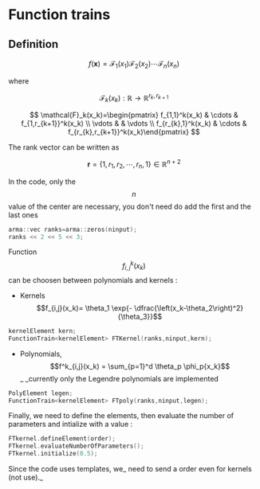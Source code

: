 # Function trains

## Definition


$$
f(\mathbf{x})=\mathcal{F}_1(x_1) \mathcal{F}_2(x_2) \cdots \mathcal{F}_n(x_n)
$$


where


$$
\mathcal{F}_k(x_k) : \mathbb{R} \to \mathbb{R}^{r_k,r_{k+1}}
$$



$$
\mathcal{F}_k(x_k)=\begin{pmatrix} f_{1,1}^k(x_k) & \cdots & f_{1,r_{k+1}}^k(x_k) \\ \vdots & & \vdots \\ f_{r_{k},1}^k(x_k) & \cdots &  f_{r_{k},r_{k+1}}^k(x_k)\end{pmatrix}
$$


The rank vector can be written as


$$
\mathbf{r}=\lbrace 1,r_1,r_2,\cdots,r_n,1 \rbrace \in \mathbb{R}^{n+2}
$$


In the code, only the $$n$$ value of the center are necessary, you don't need do add the first and the last ones

```cpp
arma::vec ranks=arma::zeros(ninput);
ranks << 2 << 5 << 3;
```

Function $$f_{i,j}^k(x_k)$$ can be choosen between polynomials and kernels :

* Kernels $$f_{i,j}(x_k)= \theta_1 \exp{- \dfrac{\left(x_k-\theta_2\right)^2}{\theta_3}}$$

```cpp
kernelElement kern;
FunctionTrain<kernelElement> FTKernel(ranks,ninput,kern);
```

* Polynomials, $$f^k_{i,j}(x_k) = \sum_{p=1}^d \theta_p \phi_p{x_k}$$_ _currently only the Legendre polynomials are implemented 

```cpp
PolyElement legen;
FunctionTrain<kernelElement> FTpoly(ranks,ninput,legen);
```

Finally, we need to define the elements, then evaluate the number of parameters and intialize with a value : 

```cpp
FTkernel.defineElement(order);
FTkernel.evaluateNumberOfParameters();
FTkernel.initialize(0.5);
```

Since the code uses templates, we_ need to send a order even for kernels \(not use\)._



